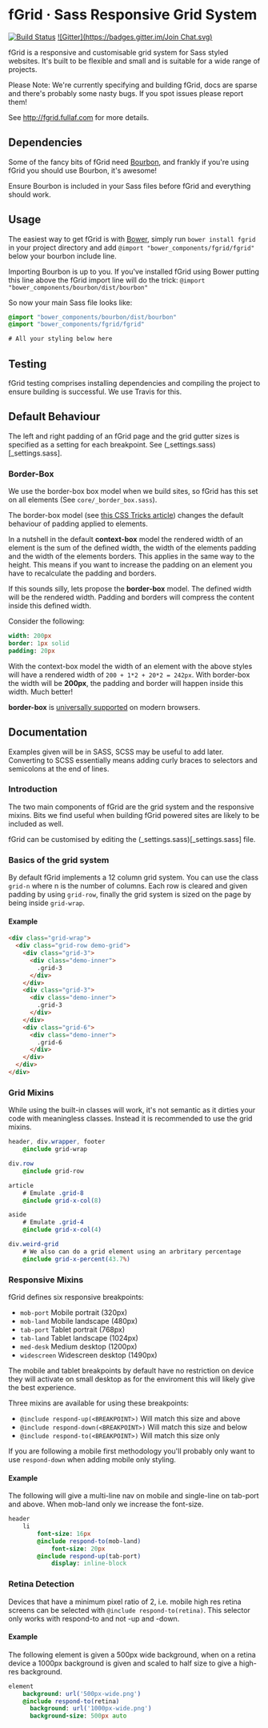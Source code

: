 # fGrid · Sass Responsive Grid System
[![Build Status](https://travis-ci.org/fullaf/fgrid.svg?branch=master)](https://travis-ci.org/fullaf/fgrid) [![Gitter](https://badges.gitter.im/Join Chat.svg)](https://gitter.im/fullaf/fgrid?utm_source=badge&utm_medium=badge&utm_campaign=pr-badge&utm_content=badge)

fGrid is a responsive and customisable grid system for Sass styled websites. It's built to be flexible and small and is suitable for a wide range of projects.

Please Note: We're currently specifying and building fGrid, docs are sparse and there's probably some nasty bugs. If you spot issues please report them!

See http://fgrid.fullaf.com for more details.

## Dependencies
Some of the fancy bits of fGrid need [Bourbon](http://bourbon.io/), and frankly if you're using fGrid you should use Bourbon, it's awesome!

Ensure Bourbon is included in your Sass files before fGrid and everything should work.

## Usage

The easiest way to get fGrid is with [Bower](http://bower.io/), simply run `bower install fgrid` in your project directory and add `@import "bower_components/fgrid/fgrid"` below your bourbon include line.

Importing Bourbon is up to you. If you've installed fGrid using Bower putting this line above the fGrid import line will do the trick: `@import "bower_components/bourbon/dist/bourbon"`

So now your main Sass file looks like:

```sass
@import "bower_components/bourbon/dist/bourbon"
@import "bower_components/fgrid/fgrid"

# All your styling below here
```

## Testing

fGrid testing comprises installing dependencies and compiling the project to ensure building is successful. We use Travis for this.

## Default Behaviour

The left and right padding of an fGrid page and the grid gutter sizes is specified as a setting for each breakpoint. See (_settings.sass)[_settings.sass].

### Border-Box

We use the border-box box model when we build sites, so fGrid has this set on all elements (See `core/_border_box.sass`).

The border-box model (see [this CSS Tricks article](http://css-tricks.com/box-sizing/)) changes the default behaviour of padding applied to elements.

In a nutshell in the default **context-box** model the rendered width of an element is the sum of the defined width, the width of the elements padding and the width of the elements borders. This applies in the same way to the height. This means if you want to increase the padding on an element you have to recalculate the padding and borders.

If this sounds silly, lets propose the **border-box** model. The defined width will be the rendered width. Padding and borders will compress the content inside this defined width.

Consider the following:

```sass
width: 200px
border: 1px solid
padding: 20px
```

With the context-box model the width of an element with the above styles will have a rendered width of `200 + 1*2 + 20*2 = 242px`. With border-box the width will be **200px**, the padding and border will happen inside this width. Much better!

**border-box** is [universally supported](http://caniuse.com/#search=border-box) on modern browsers.

## Documentation

Examples given will be in SASS, SCSS may be useful to add later. Converting to SCSS essentially means adding curly braces to selectors and semicolons at the end of lines.

### Introduction

The two main components of fGrid are the grid system and the responsive mixins. Bits we find useful when building fGrid powered sites are likely to be included as well.

fGrid can be customised by editing the (_settings.sass)[_settings.sass] file.

### Basics of the grid system

By default fGrid implements a 12 column grid system. You can use the class `grid-n` where n is the number of columns. Each row is cleared and given padding by using `grid-row`, finally the grid system is sized on the page by being inside `grid-wrap`.

#### Example

```html
<div class="grid-wrap">
  <div class="grid-row demo-grid">
    <div class="grid-3">
      <div class="demo-inner">
        .grid-3
      </div>
    </div>
    <div class="grid-3">
      <div class="demo-inner">
        .grid-3
      </div>
    </div>
    <div class="grid-6">
      <div class="demo-inner">
        .grid-6
      </div>
    </div>
  </div>
</div>
```

### Grid Mixins

While using the built-in classes will work, it's not semantic as it dirties your code with meaningless classes. Instead it is recommended to use the grid mixins.

```sass
header, div.wrapper, footer
    @include grid-wrap

div.row
    @include grid-row

article
    # Emulate .grid-8
    @include grid-x-col(8)

aside
    # Emulate .grid-4
    @include grid-x-col(4)

div.weird-grid
    # We also can do a grid element using an arbritary percentage
    @include grid-x-percent(43.7%)

```

### Responsive Mixins

fGrid defines six responsive breakpoints:

- `mob-port` Mobile portrait (320px)
- `mob-land` Mobile landscape (480px)
- `tab-port` Tablet portrait (768px)
- `tab-land` Tablet landscape (1024px)
- `med-desk` Medium desktop (1200px)
- `widescreen` Widescreen desktop (1490px)

The mobile and tablet breakpoints by default have no restriction on device they will activate on small desktop as for the enviroment this will likely give the best experience.

Three mixins are available for using these breakpoints:

- `@include respond-up(<BREAKPOINT>)` Will match this size and above
- `@include respond-down(<BREAKPOINT>)` Will match this size and below
- `@include respond-to(<BREAKPOINT>)` Will match this size only

If you are following a mobile first methodology you'll probably only want to use `respond-down` when adding mobile only styling.

#### Example
The following will give a multi-line nav on mobile and single-line on tab-port and above. When mob-land only we increase the font-size.

```sass
header
    li
        font-size: 16px
        @include respond-to(mob-land)
            font-size: 20px
        @include respond-up(tab-port)
            display: inline-block
```

### Retina Detection

Devices that have a minimum pixel ratio of 2, i.e. mobile high res retina screens can be selected with `@include respond-to(retina)`. This selector only works with respond-to and not -up and -down.

#### Example
The following element is given a 500px wide background, when on a retina device a 1000px background is given and scaled to half size to give a high-res background.

```sass
element
    background: url('500px-wide.png')
    @include respond-to(retina)
      background: url('1000px-wide.png')
      background-size: 500px auto
```
